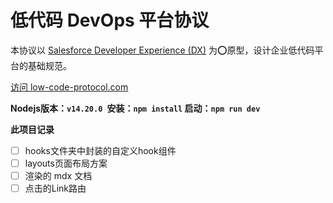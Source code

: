 # 低代码 DevOps 平台协议

本协议以 [Salesforce Developer Experience (DX)](https://developer.salesforce.com/developer-centers/developer-experience) 为⭕原型，设计企业低代码平台的基础规范。

[访问 low-code-protocol.com](https://low-code-protocol.com)

**Nodejs版本：`v14.20.0 `安装：`npm install` 启动：`npm run dev`**

**此项目记录**

* [ ] hooks文件夹中封装的自定义hook组件
* [ ] layouts页面布局方案
* [ ] 渲染的 mdx 文档
* [ ] 点击的Link路由
